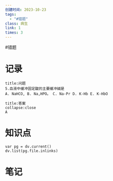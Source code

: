 ```yaml
---
创建时间: 2023-10-23
tags:
  - "#错题"
class: 病生
link: 1
times: 3
---
```

#错题


记录
==
```ad-question
title:问题
5.血液中缓冲固定酸的主要缓冲碱是
A. NaHCO, B. Na,HPO。 C. Na-Pr D. K-Hb E. K-HbO

```

```ad-note
title:答案
collapse:close
A
```

知识点
==
```dataviewjs
var pg = dv.current()
dv.list(pg.file.inlinks)
```

笔记
==